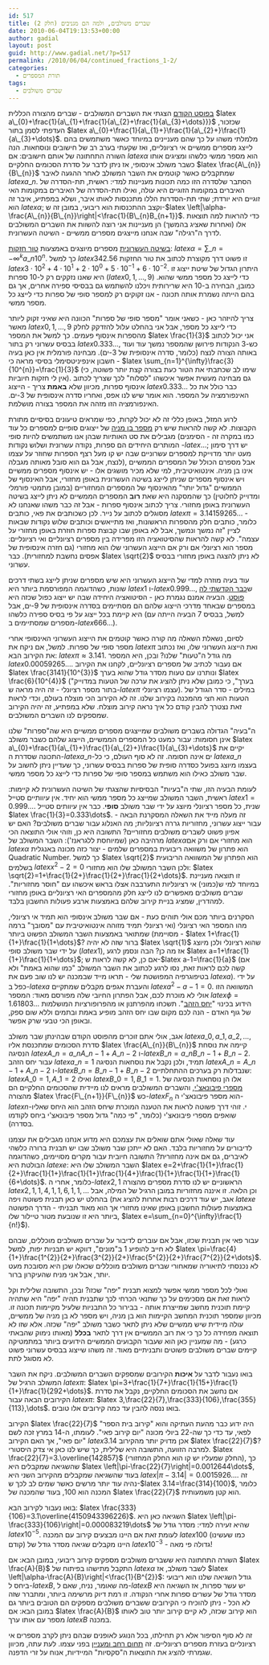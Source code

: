 ```yaml
---
id: 517
title: שברים משולבים, ולמה הם מגניבים (חלק 2)
date: 2010-06-04T19:13:53+00:00
author: gadial
layout: post
guid: http://www.gadial.net/?p=517
permalink: /2010/06/04/continued_fractions_1-2/
categories:
  - תורת המספרים
tags:
  - שברים משולבים
---
```

[בפוסט הקודם](http://www.gadial.net/?p=514) הצגתי את השברים המשולבים - שברים מהצורה הכללית $latex a\_{0}+\frac{1}{a\_{1}+\frac{1}{a\_{2}+\frac{1}{a\_{3}+\dots}}}$ שכזכור, העדפתי לסמן בתור $latex a\_{0}+\frac{1}{a\_{1}+}\frac{1}{a\_{2}+}\frac{1}{a\_{3}+\dots}$. מלמלתי משהו על כך שהם מעניינים במיוחד כאשר משתמשים בהם לייצג מספרים ממשיים אי רציונליים, ואז שקעתי בערב רב של חישובים ונוסחאות. הנה השורה התחתונה של אותם חישובים: אם $latex \alpha$ הוא מספר ממשי כלשהו ומציגים אותו כשבר משולב אינסופי, אז ניתן לדבר על סדרת הסכומים החלקיים $latex \frac{A\_{n}}{B\_{n}}$ שמתקבלים כאשר קוטמים את השבר המשולב לאחר ההגעה לאיבר $latex a\_{n}$. הסתבר שלסדרה הזו כמה תכונות מעניינות למדי: ראשית, תת-הסדרה של האיברים במקומות הזוגיים היא עולה, ואילו תת-הסדרה של האיברים במקומות האי זוגיים היא יורדת; שתי תת-הסדרות הללו מתכנסות לאותו איבר, ושלא במפתיע, איבר זה הוא $latex \alpha$; וקצב ההתכנסות הוא ריבועי, במובן זה ש-$latex \left|\alpha-\frac{A\_{n}}{B\_{n}}\right|<\frac{1}{B\_{n}B_{n+1}}$. כדי להראות למה תוצאות אלו (ואחרות שאציג בהמשך) הן מעניינות אני רוצה להשוות את השברים המשולבים לדרך ה"רגילה" שבה אנחנו מייצגים מספרים ממשיים - השיטה העשרונית.

[בשיטה העשרונית](http://he.wikipedia.org/wiki/%D7%94%D7%A9%D7%99%D7%98%D7%94_%D7%94%D7%A2%D7%A9%D7%A8%D7%95%D7%A0%D7%99%D7%AA) מספרים מיוצגים באמצעות [טור חזקות](http://he.wikipedia.org/wiki/%D7%98%D7%95%D7%A8_%D7%97%D7%96%D7%A7%D7%95%D7%AA): $latex \alpha=\sum\_{n=-\infty}^{k}a\_{n}10^{n}$. כך למשל $latex 342.56$ זו פשוט דרך מקוצרת לכתוב את טור החזקות $latex 3\cdot10^{2}+4\cdot10^{1}+2\cdot10^{0}+5\cdot10^{-1}+6\cdot10^{-2}$. היתרון הגדול של שיטת ייצוג זו היא שאנו נזקקים רק ל-10 ספרות ($latex 0,1,\dots,9$) כדי לייצג כל מספר ממשי שהוא. כמובן, הבחירה ב-10 היא שרירותית ויכלנו להשתמש גם בבסיסי ספירה אחרים, אך גם בהם הייתה נשמרת אותה תכונה - אנו זקוקים רק למספר סופי של ספרות כדי לייצג כל מספר ממשי.

צריך להיזהר כאן - כשאני אומר "מספר סופי של ספרות" הכוונה היא שאיני זקוק ליותר מאשר $latex 0,1,\dots,9$ כדי לייצג כל מספר, אבל אני בהחלט עלול להזדקק לחלק מהספרות אינסוף פעמים. כך למשל את המספר $latex \frac{1}{3}$ אני יכול לכתוב בבסיס עשרוני רק בתור $latex 0.333\dots$, כש-3 הנקודות פירושן שהמספר נמשך עוד ועוד באותה הצורה לנצח (כלומר, סדרה אינסופית של 3-ים). מבחינה פורמלית אין כאן בעיה - חשבון אינפיניטסימלי בסיסי מראה כי $latex \sum_{n=1}^{\infty}\frac{3}{10^{n}}=\frac{1}{3}$ (שימו לב שכתבתי את הטור כעת בצורה קצת יותר פשוטה, כי אין לי חזקות חיוביות). גם מבחינה מעשית אפשר איכשהו "לסלוח" לכך שצריך לכתוב אינסוף ספרות, מכיוון שלא **באמת** צריך - הייצוג $latex 0.333\dots$ כבר כולל את כל האינפורמציה על המספר. הוא אומר שיש לנו אפס, ואחריו סדרה אינסופית של 3-ים. האינפורמציה הזו מזהה את המספר בצורה מושלמת.

לרוע המזל, באופן כללי זה לא יכול לקרות, כפי שמראים טיעונים בסיסיים מתורת הקבוצות. לא קשה להראות שיש רק [מספר בן מניה](http://he.wikipedia.org/wiki/%D7%A7%D7%91%D7%95%D7%A6%D7%94_%D7%91%D7%AA_%D7%9E%D7%A0%D7%99%D7%94) של ייצוגים סופיים למספרים כל עוד מגבילים את סט האותיות שבהן אנו משתמשים להיות סופי (כמו במקרה זה - הסימנים המותרים היחידים הם ספרות, נקודה עשרונית ושלוש נקודות -$latex \dots$; יש דרך סימון מעט יותר מדוייקת למספרים עשרוניים שבה יש קו מעל רצף הספרות שחוזר על עצמו לנצח, אבל גם הוא סובל מאותה מגבלה), אבל מספרם הכולל של המספרים הממשיים אינו בן מניה. אינטואיטיבית, למי שלא מכיר מושגים אלו - יש אינסוף מספרים ממשיים ויש אינסוף מספרים שניתן לייצג בשיטה העשרונית באופן מחזורי, אבל האינסוף של הממשיים "גדול יותר" מהאינסוף של המספרים המחזוריים (במובן מתמטי פורמלי ומדוייק לחלוטין) כך שהמסקנה היא שאת **רוב** המספרים הממשיים לא ניתן לייצג בשיטה העשרונית באופן מחזורי. צריך לכתוב אינסוף ספרות - אבל זה כבר משהו שאנחנו לא מסוגלים לכתוב על נייר. לכן כשכותבים את פאי, כותבים $latex \pi=3.14159265\dots$ - כלומר, כותבים חלק מהספרות הראשונות, ואז מתייאשים וכותבים שלוש נקודות שבאות לציין "זה נמשך ונמשך, אבל לא באופן שבו קבוצת ספרות חוזרת באופן מחזורי על עצמה". לא קשה להראות שהסיטואציה הזו מפרידה בין מספרים רציונליים ואי רציונליים: מספר הוא רציונלי אם ורק אם הייצוג העשרוני שלו הוא מחזורי (גם חזרה אינסופית של אפסים נחשבת למחזורית). כבר $latex \sqrt{2}$ לא ניתן להצגה באופן מחזורי בבסיס עשרוני.

עוד בעיה מוזרה למדי של הייצוג העשרוני היא שיש מספרים שניתן לייצג בשתי דרכים שונות, כשהדוגמה המפורסמת ביותר היא $latex 1$ ו-$latex 0.999\dots$, ש[כבר הקדשתי לה פוסט](http://www.gadial.net/?p=133). הבעיה אמנם נגמרת כאן - הסיטואציה היחידה שבה יש ייצוג כפול שכזה היא במספרים שבאחד מדרכי הייצוג שלהם הם מסתיימים בסדרה אינסופית של 9-ים, אבל היא קיימת בכל ייצוג על פי בסיס ספירה כלשהו (למשל, בבסיס 7 הבעיה הייתה עם מספרים שמסתיימים ב-$latex 666\dots$).

לסיום, נשאלת השאלה מה קורה כאשר קוטמים את הייצוג העשרוני האינסופי אחרי מספר סופי של ספרות. למשל, אם ניקח את $latex \pi$ ואת הייצוג העשרוני שלו, ואז נכתוב את הקירוב הבא: $latex \pi\approx3.141$. מה גודל ה"טעות" שלנו? ובכן, היא המספר $latex 0.00059265\dots$. אם נעבור לכתיב של מספרים רציונליים, לקחנו את הקירוב $latex \frac{3141}{10^{3}}$ ונותרנו עם טעות מסדר גודל שהוא בערך $latex \frac{6}{10^{4}}$ ("בערך", כי כמובן שלא ניתן להציג את ערכה של הטעות במדוייק בתור מספר רציונלי - זה היה מראה ש-$latex \pi$ עצמו רציונלי). במילים - סדר הגודל של הטעות הוא חצי מהמכנה בקירוב שלנו. זה לא הקירוב הכי מוצלח בעולם, וכדי לראות זאת נצטרך להבין קודם כל איך נראה קירוב מוצלח. שלא במפתיע, זה יהיה הקירוב שמספקים לנו השברים המשולבים.

ה"בעיה" הגדולה בשברים משולבים שמייצגים מספרים ממשיים היא שה"ספרות" שלנו אינן חסומות: עבור כמעט כל המספרים הממשיים, הייצוג שלהם כשבר משולב $latex a\_{0}+\frac{1}{a\_{1}+}\frac{1}{a\_{2}+}\frac{1}{a\_{3}+\dots}$ יקיים את התכונה שסדרת ה-$latex a\_{n}$-ים אינה חסומה. זה לא סוף העולם, כי כל $latex a\_{n}$ בעצמו מיוצג בפועל כסדרה סופית של ספרות בבסיס עשרוני, כך שעדיין ניתן לחשוב על שבר משולב כאילו הוא משתמש במספר סופי של ספרות כדי לייצג כל מספר ממשי.

לעומת הבעיה הזו, שתי ה"בעיות" הבסיסיות שהצגתי של השיטה העשרונית לא קיימות: ראשית, השבר המשולב שמייצג כל מספר ממשי הוא יחיד. אין עיוותיים סטייל $latex 1=0.999\dots$. שנית, כל מספר רציונלי מיוצג על ידי שבר משולב **סופי**. כבר אין עיוותים סטייל $latex \frac{1}{3}=0.333\dots$. זה מעלה מייד את השאלה המסקרנת הבאה - עבור ייצוג עשרוני, מחזוריות גררה רציונליות; מה האנלוג עבור שברים משולבים? האם יש אפיון פשוט לשברים משולבים מחזוריים? התשובה היא כן, וזוהי אולי התוצאה הכי מרהיבה כאן (שמיוחסת ללגראנז'): השבר המשולב של $latex \alpha$הוא מחזורי אם ורק אם $latex \alpha$ הוא פתרון של משוואה ריבועית במספרים שלמים - יצור כזה מכונה באנגלית Quadratic Number. כך למשל $latex \sqrt{2}$ הוא הפתרון של המשוואה הריבועית בשלמים $latex x^{2}-2=0$ ולכן השבר המשולב שלו הוא מחזורי: $latex \sqrt{2}=1+\frac{1}{2+}\frac{1}{2+}\frac{1}{2+\dots}$. זו תוצאה מעניינת במיוחד למי ש(כמוני) אי רציונליות התערבבה אצלו בראש איכשהו עם "חוסר מחזוריות". שברים משולבים מאפשרים לנו לייצג חלק מהמספרים האי רציונליים באופן מחזורי למהדרין, שמציג בניית קירוב שלהם באמצעות ארבע פעולות החשבון בלבד.

הסקרנים ביותר מכם אולי תוהים כעת - אם שבר משולב אינסופי הוא תמיד אי רציונלי, מהו המספר האי רציונלי (ואי רציונלי תמיד מזוהה אינטואיטיבית עם "מסובך" ברמה מסויימת) שמתואר באמצעות השבר המשולב הפשוט ביותר - $latex 1+\frac{1}{1+}\frac{1}{1+\dots}$? ברור שזה לא יהיה $latex \sqrt{1}$ שהוא רציונלי ולכן מיוצג על ידי שבר משולב סופי ($latex 1$), אז מה כן? הבה ונסמן לרגע $latex a=1+\frac{1}{1+}\frac{1}{1+\dots}$; אם כן, לא קשה לראות ש-$latex a-1=\frac{1}{a}$ (אם קשה לכם לראות זאת, נסו לרגע לכתוב את השבר המשולב "כמו שהוא באמת" ולא בטיפוגרפיה המפושטת שלי - תראו מייד שבמכנה יש לנו שוב פעם את $latex a$). על ידי כפל ב-$latex a$ והעברת אגפים מקבלים שמתקיים $latex a^{2}-a-1=0$. המשוואה הזו אולי לא מוכרת לכם, אבל הפתרון החיובי שלה מפורסם מאוד: המספר $latex \phi=1.61803\dots$ הידוע בכינוי "[יחס הזהב](http://he.wikipedia.org/wiki/%D7%99%D7%97%D7%A1_%D7%94%D7%96%D7%94%D7%91)". תשכחו מהפרתנון או מהפרופורציות המושלמות של גוף האדם - הנה לכם מקום שבו יחס הזהב מופיע באמת ובתמים וללא שום ספק, ובאופן הכי טבעי שרק אפשר.

אגב, אולי אתם זוכרים מהפוסט הקודם שבהינתן שבר משולב $latex a\_{0},a\_{1},a\_{2},\dots$, סדרת הסכומים שמתכנסת אליו $latex \frac{A\_{n}}{B\_{n}}$ קיימה את נוסחת הנסיגה $latex A\_{n}=a\_{n}A\_{n-1}+A\_{n-2}$ ו-$latex B\_{n}=a\_{n}B\_{n-1}+B\_{n-2}$. עבור יחס הזהב $latex a\_{n}=1$ תמיד, ולכן נקבל את נוסחאות הנסיגה $latex A\_{n}=A\_{n-1}+A\_{n-2}$ ו-$latex B\_{n}=B\_{n-1}+B\_{n-2}$ שנבדלות רק בערכים ההתחלתיים: $latex A\_{0}=1,A\_{1}=2$ ואילו $latex B\_{0}=1,B\_{1}=1$. אלו הן נוסחאות הנסיגה של [מספרי פיבונאצ'י](http://he.wikipedia.org/wiki/%D7%A1%D7%93%D7%A8%D7%AA_%D7%A4%D7%99%D7%91%D7%95%D7%A0%D7%90%D7%A6%27%D7%99), והשברים המשולבים מראים לנו מיידית שהסכומים החלקיים הם מהצורה $latex \frac{F\_{n+1}}{F\_{n}}$ כש-$latex F_{n}$ הוא מספר פיבונאצ'י ה-$latex n$-י. זוהי דרך פשוטה לראות את הטענה המוכרת שיחס הזהב הוא היחס שאליו שואפים מספרי פיבונאצ'י (כלומר, "פי כמה" גדול מספר פיבונאצ'י ביחס לקודמו בסדרה).

עוד שאלה שאולי אתם שואלים את עצמכם היא מדוע אנחנו מגבילים את עצמנו לדיבורים על מחזוריות בלבד. האם לא ייתכן שבר משולב שבו יש תבנית ברורה כלשהי לאיברים, גם אם אינה מחזורית? התשובה חיובית עבור מקרים מסויימים, כשהדוגמה הבולטת היא $latex e$: השבר המשולב שלו היא $latex e=2+\frac{1}{1+}\frac{1}{2+}\frac{1}{1+}\frac{1}{1+}\frac{1}{4+}\frac{1}{1+}\frac{1}{1+}\frac{1}{6+\dots}$. כלומר, אחרי ה-$latex 2,1$ הראשוניים יש לנו סדרת מספרים מהצורה $latex 2,1,1,4,1,1,6,1,1,\dots$ וכן הלאה. זו איננה מחזוריות במובן הרגיל של המילה, אבל בהחלט יש כאן תבנית פשוטה ויפה (אגב, יש עוד דרכים רבות אחרות להציג את $latex e$ באמצעות פעולות החשבון באופן שאינו מחזורי אך הוא מאוד תבניתי - הדרך הפשוטה ביותר היא זו שנובעת מטור טיילור שלו, $latex e=\sum_{n=0}^{\infty}\frac{1}{n!}$).

עבור פאי אין תבנית שכזו, אבל אם עוברים לדיבור על שברים משולבים מוכללים, שבהם לא חייב להופיע 1 ב"מונים", דווקא יש תבניות יפות, למשל $latex \pi=\frac{4}{1+}\frac{1^{2}}{2+}\frac{3^{2}}{2+}\frac{5^{2}}{2+}\frac{7^{2}}{2+\dots}$. לא נכנסתי לתיאוריה שמאחורי שברים משולבים מוכללים שכאלו שכן היא מסובכת מעט יותר, אבל אני מניח שהעיקרון ברור.

ואולי לכל מספר ממשי אפשר למצוא תבנית "יפה" שכזו? ובכן, התשובה שלילית וקל לראות זאת אם מסכימים על כך שתנאי הכרחי לכך שתבנית תהיה "יפה" היא שתהיה קיימת תוכנית מחשב שמייצרת אותה - בבירור כל התבניות שלעיל מקיימות תכונה זו. מכיוון שמספר תוכנית המחשב הקיימות הוא בן מניה, ויש מספר לא בן מניה של ממשיים, עולה מיידית שיש ממשיים שלא ניתן לתאר כשבר משולב "יפה" שכזה. אלא שזו לא תוצאה מפחידה כל כך כי את רוב הממשיים אין דרך לתאר **בכלל** (מאותו נימוק שהבאתי כרגע) - מה שמעניין כאן הוא שעבור הקבועים הממשיים הידועים ביותר במתמטיקה קיימים שברים משולבים פשוטים ותבניתיים מאוד. זה משהו שייצוג בבסיס עשרוני פשוט לא מסוגל לתת.

בואו נעבור לדבר על **איכות** הקירובים שמספקים השברים המשולבים. ניקח את השבר המשולב הרגיל של $latex \pi$: $latex \pi=3+\frac{1}{7+}\frac{1}{15+}\frac{1}{1+}\frac{1}{292+\dots}$. אם נחשב את הסכומים החלקיים, נקבל את סדרת הקירובים הבאה עבור $latex \pi$: $latex 3,\frac{22}{7},\frac{333}{106},\frac{355}{113},\dots$. בואו ננסה להבין עד כמה קירובים אלו טובים.

הקירוב $latex \frac{22}{7}$ היה ידוע כבר מהעת העתיקה והוא "קירוב בית הספר" לפאי, עד כדי כך שה-22 ביולי מכונה "יום קירוב פאי". לעומתו, ה-14 במרץ זכה לשם "יום פאי", אך האם הקירוב $latex 3.14$ אכן מדויק יותר מהקירוב $latex \frac{22}{7}$? למרבה הזוועה, התשובה היא שלילית, כך שיש לנו כאן אי צדק היסטורי. $latex \frac{22}{7}=3.\overline{142857}$ (החלק שמעליו יש קו הוא החלק המחזורי), כך שהשגיאה שמקבלים היא $latex \left|\pi-\frac{22}{7}\right|=0.0012644\dots$, בעוד שהשגיאה שמקבלים מהקירוב השני היא $latex \left|\pi-3.14\right|=0.0015926\dots$. זה נהיה עוד יותר מרשים כאשר שמים לב לכך ש-$latex 3.14=\frac{314}{100}$, כלומר המכנה הוא 100, בעוד שהמכנה של $latex \frac{22}{7}$ הוא קטן משמעותית.

בואו נעבור לקירוב הבא: $latex \frac{333}{106}=3.1\overline{4150943396226}$. השגיאה כאן היא $latex \left|\pi-\frac{333}{106}\right|=0.000083219\dots$ שהיא זעירה למדי: מסדר גודל של $latex 10^{-5}$. לעומת זאת אם היינו מבצעים קירוב עם המכנה $latex 100$ (כמו שעשינו קודם) היינו מקבלים שגיאה מסדר גודל של $latex 10^{-3}$ - גדולה פי מאה!

השורה התחתונה היא ששברים משולבים מספקים קירוב ריבועי, במובן הבא: אם $latex \frac{A}{B}$ התקבל מתישהו בפיתוח של $latex \alpha$ לשבר משולב, אז $latex \left|\alpha-\frac{A}{B}\right|<\frac{1}{B^{2}}$: גודל השגיאה שלנו הוא ריבועי ביחס ל-$latex B$, מה שאומר, נניח, שאם ל-$latex B$ יש עשר ספרות, אז השגיאה היא מסדר גודל של עשרים ספרות אחרי הנקודה. זו רמת דיוק מרשימה ביותר, ומתברר שזה לא הכל - ניתן להוכיח כי הקירובים ששברים משולבים מספקים הם הטובים ביותר גם במובן הבא: אם $latex \frac{A}{B}$ הוא קירוב שכזה, לא קיים קירוב יותר טוב לאותו מספר עם אותו ערך $latex B$ במכנה.

זה לא סוף הסיפור אלא רק תחילתו, בכל הנוגע לאופנים שבהם ניתן לקרב מספרים אי רציונליים בעזרת מספרים רציונליים. זה [תחום רחב ומעניין](http://he.wikipedia.org/wiki/%D7%A7%D7%99%D7%A8%D7%95%D7%91_%D7%93%D7%99%D7%95%D7%A4%D7%A0%D7%98%D7%99) בפני עצמו. לעת עתה, מכיוון שגמרתי להציג את התוצאות ה"סקסיות" המיידיות, אנוח על זרי הדפנה.